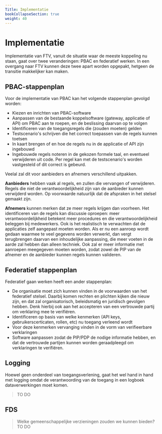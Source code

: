 ```yaml
---
Title: Implementatie
bookCollapseSection: true
weight: 40
---
```


# Implementatie 

Implementatie van FTV, vanuit de situatie waar de meeste koppeling nu staan, gaat over twee veranderingen: PBAC en federatief werken.
In een overgang naar FTV kunnen deze twee apart worden opgepakt, hetgeen de transitie makkelijker kan maken.

## PBAC-stappenplan

Voor de implementatie van PBAC kan het volgende stappenplan gevolgd worden:
- Kiezen en inrichten van PBAC-software
- Aanpassen van de bestaande koppelsoftware (gateway, applicatie of API) om PBAC aan te roepen, 
en de beslissing daarvan op te volgen
- Identificeren van de toegangsregels die (zouden moeten) gelden
- Testscenario's schrijven die het correct toepassen van de regels kunnen toetsen
- In kaart brengen of en hoe de regels nu in de applicatie of API zijn ingebouwd
- Ingebouwde regels noteren in de gekozen formele taal, en eventueel verwijderen uit code. Per regel kan met de testscenario's
worden vastgesteld of dit correct is gebeurd.

Veelal zal dit voor aanbieders en afnemers verschillend uitpakken. 

**Aanbieders** hebben vaak al regels, en zullen die vervangen of verwijderen. 
Regels die niet de verantwoordelijkheid zijn van de aanbieder kunnen verwijderd worden. Op voorwaarde natuurlijk
dat de afspraken in het stelsel gemaakt zijn.

**Afnemers** kunnen merken dat ze meer regels krijgen dan voorheen. Het identificeren van de regels kan discussie
oproepen: meer verantwoordelijkheid betekent meer procedures en die verantwoordelijkheid beleggen bij medewerkers.
Ook is het realistisch te verwachten dat de applicaties zelf aangepast moeten worden. 
Als er nu een aanroep wordt gedaan waarmee te veel gegevens worden verwerkt, dan vergt terugbrengen daarvan
een inhoudelijke aanpassing, die meer voeten in de aarde zal hebben dan alleen techniek. Ook zal er meer informatie
met aanroepen meegegeven moeten worden, zodat zowel de PIP van de afnemer en de aanbieder kunnen regels kunnen valideren.

## Federatief stappenplan

Federatief gaan werken heeft een ander stappenplan:
- De organisatie moet zich kunnen vinden in de voorwaarden van het federatief stelsel. Daarbij komen rechten en plichten
kijken die nieuw zijn, en dat zal organisatorisch, beleidsmatig en juridisch gevolgen hebben.
Denk hierbij ook aan het accepteren van een vertrouwde partij om verklaring mee te verifiëren.
- Identificeren op basis van welke kenmerken (API keys, gebruikerscerticaten, rollen, etc) nu toegang verleend wordt
- Voor deze kenmerken vervanging vinden in de vorm van verifieerbare verklaringen
- Software aanpassen zodat de PIP/PDP de nodige informatie hebben, en dat de vertrouwde partijen kunnen worden
geraadpleegd om verklaringen te verifiëren.

## Logging

Hoewel geen onderdeel van toegangsverlening, gaat het wel hand in hand met logging omdat de verantwoording van de toegang 
in een logboek dataverwerkingen moet komen.

> TO DO

## FDS

> Welke gemeenschappelijke verzieningen zouden we kunnen bieden?
> TO DO